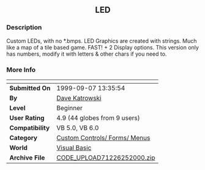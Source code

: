 ﻿<div align="center">

## LED


</div>

### Description

Custom LEDs, with no *.bmps. LED Graphics are created with strings. Much like a map of a tile based game. FAST! + 2 Display options. This version only has numbers, modify it with letters & other chars if you need to.
 
### More Info
 


<span>             |<span>
---                |---
**Submitted On**   |1999-09-07 13:35:54
**By**             |[Dave Katrowski](https://github.com/Planet-Source-Code/PSCIndex/blob/master/ByAuthor/dave-katrowski.md)
**Level**          |Beginner
**User Rating**    |4.9 (44 globes from 9 users)
**Compatibility**  |VB 5\.0, VB 6\.0
**Category**       |[Custom Controls/ Forms/  Menus](https://github.com/Planet-Source-Code/PSCIndex/blob/master/ByCategory/custom-controls-forms-menus__1-4.md)
**World**          |[Visual Basic](https://github.com/Planet-Source-Code/PSCIndex/blob/master/ByWorld/visual-basic.md)
**Archive File**   |[CODE\_UPLOAD71226252000\.zip](https://github.com/Planet-Source-Code/dave-katrowski-led__1-9237/archive/master.zip)








